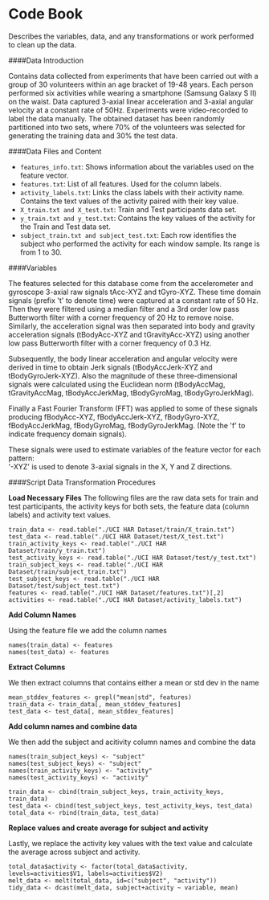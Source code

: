 Code Book
=========
Describes the variables, data, and any transformations or work performed to clean up the data.

####Data Introduction

Contains data collected from experiments that have been carried out with a group of 30 volunteers within an age bracket of 19-48 years. Each person performed six activities while wearing a smartphone (Samsung Galaxy S II) on the waist. Data captured 3-axial linear acceleration and 3-axial angular velocity at a constant rate of 50Hz. Experiments were video-recorded to label the data manually. The obtained dataset has been randomly partitioned into two sets, where 70% of the volunteers was selected for generating the training data and 30% the test data. 


####Data Files and Content

* `features_info.txt`: Shows information about the variables used on the feature vector.
* `features.txt`: List of all features. Used for the column labels.
* `activity_labels.txt`: Links the class labels with their activity name. Contains the text values of the activity paired with their key value.
* `X_train.txt and X_test.txt`: Train and Test participants data set.
* `y_train.txt and y_test.txt`: Contains the key values of the activity for the Train and Test data set.
* `subject_train.txt and subject_test.txt`: Each row identifies the subject who performed the activity for each window sample. Its range is from 1 to 30. 

####Variables

The features selected for this database come from the accelerometer and gyroscope 3-axial raw signals tAcc-XYZ and tGyro-XYZ. These time domain signals (prefix 't' to denote time) were captured at a constant rate of 50 Hz. Then they were filtered using a median filter and a 3rd order low pass Butterworth filter with a corner frequency of 20 Hz to remove noise. Similarly, the acceleration signal was then separated into body and gravity acceleration signals (tBodyAcc-XYZ and tGravityAcc-XYZ) using another low pass Butterworth filter with a corner frequency of 0.3 Hz. 

Subsequently, the body linear acceleration and angular velocity were derived in time to obtain Jerk signals (tBodyAccJerk-XYZ and tBodyGyroJerk-XYZ). Also the magnitude of these three-dimensional signals were calculated using the Euclidean norm (tBodyAccMag, tGravityAccMag, tBodyAccJerkMag, tBodyGyroMag, tBodyGyroJerkMag). 

Finally a Fast Fourier Transform (FFT) was applied to some of these signals producing fBodyAcc-XYZ, fBodyAccJerk-XYZ, fBodyGyro-XYZ, fBodyAccJerkMag, fBodyGyroMag, fBodyGyroJerkMag. (Note the 'f' to indicate frequency domain signals). 

These signals were used to estimate variables of the feature vector for each pattern:  
'-XYZ' is used to denote 3-axial signals in the X, Y and Z directions.

####Script Data Transformation Procedures

**Load Necessary Files**
The following files are the raw data sets for train and test participants, the activity keys for both sets, the feature data (column labels) and activity text values.
`````
train_data <- read.table("./UCI HAR Dataset/train/X_train.txt")
test_data <- read.table("./UCI HAR Dataset/test/X_test.txt")
train_activity_keys <- read.table("./UCI HAR Dataset/train/y_train.txt")
test_activity_keys <- read.table("./UCI HAR Dataset/test/y_test.txt")
train_subject_keys <- read.table("./UCI HAR Dataset/train/subject_train.txt")
test_subject_keys <- read.table("./UCI HAR Dataset/test/subject_test.txt")
features <- read.table("./UCI HAR Dataset/features.txt")[,2]
activities <- read.table("./UCI HAR Dataset/activity_labels.txt")
`````

**Add Column Names**

Using the feature file we add the column names
`````
names(train_data) <- features
names(test_data) <- features
`````

**Extract Columns**

We then extract columns that contains either a mean or std dev in the name
`````
mean_stddev_features <- grepl("mean|std", features)
train_data <- train_data[, mean_stddev_features]
test_data <- test_data[, mean_stddev_features]
`````

**Add column names and combine data**

We then add the subject and acitivity column names and combine the data
`````
names(train_subject_keys) <- "subject"
names(test_subject_keys) <- "subject"
names(train_activity_keys) <- "activity"
names(test_activity_keys) <- "activity"

train_data <- cbind(train_subject_keys, train_activity_keys, train_data)
test_data <- cbind(test_subject_keys, test_activity_keys, test_data)
total_data <- rbind(train_data, test_data)
`````

**Replace values and create average for subject and activity**

Lastly, we replace the activity key values with the text value and calculate the average across subject and activity.
`````
total_data$activity <- factor(total_data$activity, levels=activities$V1, labels=activities$V2)
melt_data <- melt(total_data, id=c("subject", "activity"))
tidy_data <- dcast(melt_data, subject+activity ~ variable, mean)
`````




